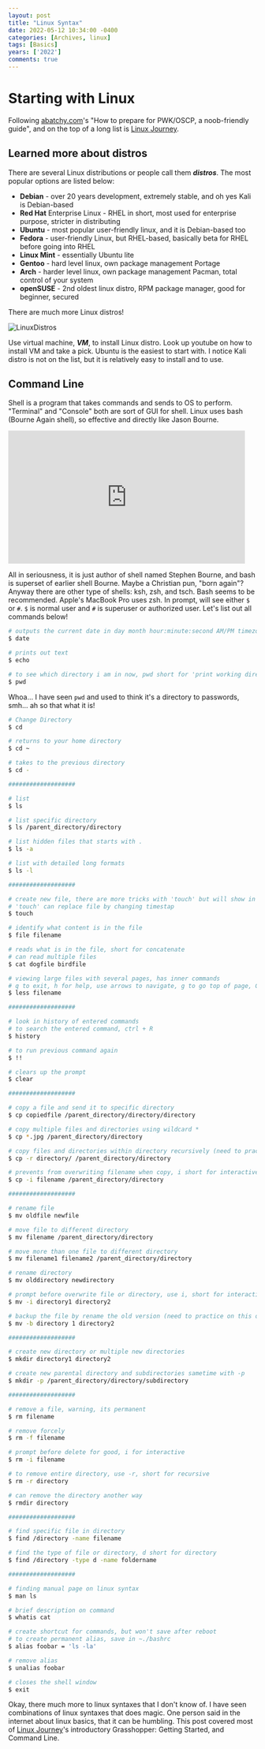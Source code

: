 ```yaml
---
layout: post
title: "Linux Syntax"
date: 2022-05-12 10:34:00 -0400
categories: [Archives, linux] 
tags: [Basics]
years: ['2022']
comments: true
---
```


# Starting with Linux

Following [abatchy.com][abatchy.com]'s "How to prepare for PWK/OSCP, a noob-friendly guide", and on the top of a long list is [Linux Journey][Linux Journey].

## Learned more about distros

There are several Linux distributions or people call them ***distros***. The most popular options are listed below:

- **Debian** - over 20 years development, extremely stable, and oh yes Kali is Debian-based
- **Red Hat** Enterprise Linux - RHEL in short, most used for enterprise purpose, stricter in distributing
- **Ubuntu** - most popular user-friendly linux, and it is Debian-based too
- **Fedora** - user-friendly Linux, but RHEL-based, basically beta for RHEL before going into RHEL
- **Linux Mint** - essentially Ubuntu lite
- **Gentoo** - hard level linux, own package management Portage
- **Arch** - harder level linux, own package management Pacman, total control of your system
- **openSUSE** - 2nd oldest linux distro, RPM package manager, good for beginner, secured

There are much more Linux distros!

![LinuxDistros](/assets/img/blog/linux_distros.webp)


Use virtual machine, ***VM***, to install Linux distro. Look up youtube on how to install VM and take a pick. Ubuntu is the easiest to start with. I notice Kali distro is not on the list, but it is relatively easy to install and to use.

## Command Line

Shell is a program that takes commands and sends to OS to perform. "Terminal" and "Console" both are sort of GUI for shell. Linux uses bash (Bourne Again shell), so effective and directly like Jason Bourne.

<iframe src="https://giphy.com/embed/orUDTj9Q5TMzTdB892" width="480" height="270" frameBorder="0" class="giphy-embed" allowFullScreen></iframe>

<br>

All in seriousness, it is just author of shell named Stephen Bourne, and bash is superset of earlier shell Bourne. Maybe a Christian pun, "born again"? Anyway there are other type of shells: ksh, zsh, and tsch. Bash seems to be recommended. Apple's MacBook Pro uses zsh. In prompt, will see either `$` or `#`. `$` is normal user and `#` is superuser or authorized user. Let's list out all commands below! 

```bash
# outputs the current date in day month hour:minute:second AM/PM timezone year format
$ date

# prints out text
$ echo

# to see which directory i am in now, pwd short for 'print working directory'
$ pwd
```

Whoa... I have seen `pwd` and used to think it's a directory to passwords, smh... ah so that what it is!

```bash
# Change Directory
$ cd 

# returns to your home directory
$ cd ~

# takes to the previous directory
$ cd -

###################

# list
$ ls

# list specific directory
$ ls /parent_directory/directory

# list hidden files that starts with .
$ ls -a

# list with detailed long formats
$ ls -l

###################

# create new file, there are more tricks with 'touch' but will show in different post
# 'touch' can replace file by changing timestap
$ touch

# identify what content is in the file
$ file filename

# reads what is in the file, short for concatenate
# can read multiple files
$ cat dogfile birdfile

# viewing large files with several pages, has inner commands
# q to exit, h for help, use arrows to navigate, g to go top of page, G to end of page
$ less filename

###################

# look in history of entered commands
# to search the entered command, ctrl + R
$ history

# to run previous command again
$ !!

# clears up the prompt
$ clear

###################

# copy a file and send it to specific directory
$ cp copiedfile /parent_directory/directory/directory

# copy multiple files and directories using wildcard *
$ cp *.jpg /parent_directory/directory

# copy files and directories within directory recursively (need to practice on this one)
$ cp -r directory/ /parent_directory/directory

# prevents from overwriting filename when copy, i short for interactive
$ cp -i filename /parent_directory/directory

###################

# rename file
$ mv oldfile newfile

# move file to different directory
$ mv filename /parent_directory/directory

# move more than one file to different directory
$ mv filename1 filename2 /parent_directory/directory

# rename directory
$ mv olddirectory newdirectory

# prompt before overwrite file or directory, use i, short for interactive
$ mv -i directory1 directory2

# backup the file by rename the old version (need to practice on this one)
$ mv -b directory 1 directory2

###################

# create new directory or multiple new directories
$ mkdir directory1 directory2

# create new parental directory and subdirectories sametime with -p
$ mkdir -p /parent_directory/directory/subdirectory

###################

# remove a file, warning, its permanent
$ rm filename

# remove forcely
$ rm -f filename

# prompt before delete for good, i for interactive
$ rm -i filename

# to remove entire directory, use -r, short for recursive
$ rm -r directory

# can remove the directory another way
$ rmdir directory

###################

# find specific file in directory
$ find /directory -name filename

# find the type of file or directory, d short for directory
$ find /directory -type d -name foldername

###################

# finding manual page on linux syntax
$ man ls

# brief description on command
$ whatis cat

# create shortcut for commands, but won't save after reboot
# to create permanent alias, save in ~./bashrc
$ alias foobar = 'ls -la'

# remove alias
$ unalias foobar

# closes the shell window
$ exit

```

Okay, there much more to linux syntaxes that I don't know of. I have seen combinations of linux syntaxes that does magic. One person said in the internet about linux basics, that it can be humbling. This post covered most of [Linux Journey][Linux Journey]'s introductory Grasshopper: Getting Started, and Command Line.


[abatchy.com]:https://www.abatchy.com/2017/03/how-to-prepare-for-pwkoscp-noob
[Linux Journey]:https://linuxjourney.com
